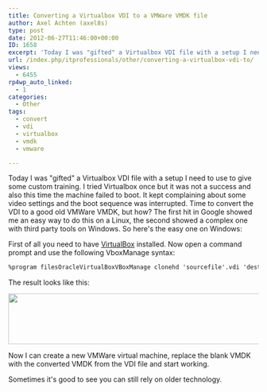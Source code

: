 ```yaml
---
title: Converting a Virtualbox VDI to a VMWare VMDK file
author: Axel Achten (axel8s)
type: post
date: 2012-06-27T11:46:00+00:00
ID: 1658
excerpt: 'Today I was "gifted" a Virtualbox VDI file with a setup I need to use to give some custom training. I tried Virtualbox once but it was not a success and also this time the machine failed to boot. It kept complaining about some video settings and the boo&hellip;'
url: /index.php/itprofessionals/other/converting-a-virtualbox-vdi-to/
views:
  - 6455
rp4wp_auto_linked:
  - 1
categories:
  - Other
tags:
  - convert
  - vdi
  - virtualbox
  - vmdk
  - vmware

---
```

Today I was "gifted" a Virtualbox VDI file with a setup I need to use to give some custom training. I tried Virtualbox once but it was not a success and also this time the machine failed to boot. It kept complaining about some video settings and the boot sequence was interrupted. Time to convert the VDI to a good old VMWare VMDK, but how? The first hit in Google showed me an easy way to do this on a Linux, the second showed a complex one with third party tools on Windows. So here's the easy one on Windows:
  
First of all you need to have [VirtualBox][1] installed. Now open a command prompt and use the following VboxManage syntax:

```cmd
%program filesOracleVirtualBoxVBoxManage clonehd 'sourcefile'.vdi 'destinationfile'.vmdk --format VMDK
```

The result looks like this:

<div class="image_block">
  <a href="/wp-content/uploads/users/axel8s/VDI2VMDK.png?mtime=1340804694"><img alt="" src="/wp-content/uploads/users/axel8s/VDI2VMDK.png?mtime=1340804694" width="676" height="102" /></a>
</div>

Now I can create a new VMWare virtual machine, replace the blank VMDK with the converted VMDK from the VDI file and start working.
  
Sometimes it's good to see you can still rely on older technology.

 [1]: https://www.virtualbox.org/wiki/Downloads